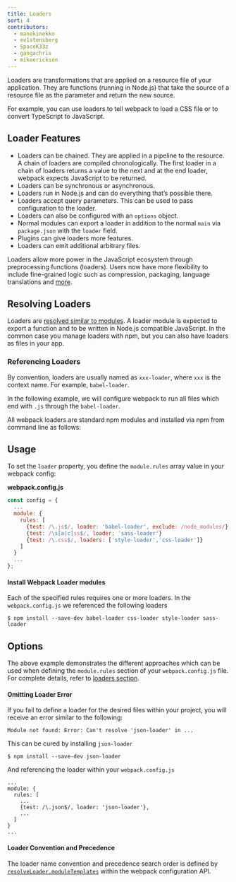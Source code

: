 ```yaml
---
title: Loaders
sort: 4
contributors:
  - manekinekko
  - ev1stensberg
  - SpaceK33z
  - gangachris
  - mikeerickson
---
```


Loaders are transformations that are applied on a resource file of your application. They are functions (running in Node.js) that take the source of a resource file as the parameter and return the new source.

For example, you can use loaders to tell webpack to load a CSS file or to convert TypeScript to JavaScript.

## Loader Features

* Loaders can be chained. They are applied in a pipeline to the resource. A chain of loaders are compiled chronologically. The first loader in a chain of loaders returns a value to the next and at the end loader, webpack expects JavaScript to be returned.
* Loaders can be synchronous or asynchronous.
* Loaders run in Node.js and can do everything that’s possible there.
* Loaders accept query parameters. This can be used to pass configuration to the loader.
* Loaders can also be configured with an `options` object.
* Normal modules can export a loader in addition to the normal `main` via `package.json` with the `loader` field.
* Plugins can give loaders more features.
* Loaders can emit additional arbitrary files.

Loaders allow more power in the JavaScript ecosystem through preprocessing
functions (loaders). Users now have more flexibility to include fine-grained logic such as compression, packaging, language translations and [more](/loaders).

## Resolving Loaders

Loaders are [resolved similar to modules](/concepts/module-resolution/). A loader module is expected to export a function and to be written in Node.js compatible JavaScript. In the common case you manage loaders with npm, but you can also have loaders as files in your app.

### Referencing Loaders

By convention, loaders are usually named as `xxx-loader`, where `xxx` is the context name. For example, `babel-loader`.

In the following example, we will configure webpack to run all files which end with `.js` through the `babel-loader`.

All webpack loaders are standard npm modules and installed via npm from command line as follows:


## Usage

To set the `loader` property, you define the `module.rules` array value in your webpack config:

**webpack.config.js**

```javascript
const config = {
  ...
  module: {
    rules: [
      {test: /\.js$/, loader: 'babel-loader', exclude: /node_modules/}, // transform js files
      {test: /\s[a|c]ss$/, loader: 'sass-loader'}                       // transform sass files
      {test: /\.css$/, loaders: ['style-loader','css-loader']}          // transform css files
    ]
  }
  ...
};
```
#### Install Webpack Loader modules
Each of the specified rules requires one or more loaders.  In the `webpack.config.js` we referenced the following loaders
```
$ npm install --save-dev babel-loader css-loader style-loader sass-loader
```
## Options

The above example demonstrates the different approaches which can be used when defining the `module.rules` section of your `webpack.config.js` file.
For complete details, refer to [loaders section](/loaders).

#### Omitting Loader Error

If you fail to define a loader for the desired files within your project, you will receive an error similar to the following:

`Module not found: Error: Can't resolve 'json-loader' in ...`

This can be cured by installing `json-loader`

`$ npm install --save-dev json-loader`

And referencing the loader within your `webpack.config.js`

```
...
module: {
  rules: [
    ...
    {test: /\.json$/, loader: 'json-loader'},
    ...
  ]
}
...
```
#### Loader Convention and Precedence
The loader name convention and precedence search order is defined by [`resolveLoader.moduleTemplates`](/configuration/resolve#resolveloader) within the webpack configuration API.
